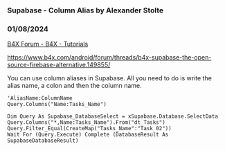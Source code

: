 ###  Supabase - Column Alias by Alexander Stolte
### 01/08/2024
[B4X Forum - B4X - Tutorials](https://www.b4x.com/android/forum/threads/158531/)

<https://www.b4x.com/android/forum/threads/b4x-supabase-the-open-source-firebase-alternative.149855/>  
  
You can use column aliases in Supabase. All you need to do is write the alias name, a colon and then the column name.  

```B4X
'AliasName:ColumnName  
Query.Columns("Name:Tasks_Name")
```

  
  

```B4X
Dim Query As Supabase_DatabaseSelect = xSupabase.Database.SelectData  
Query.Columns("*,Name:Tasks_Name").From("dt_Tasks")  
Query.Filter_Equal(CreateMap("Tasks_Name":"Task 02"))  
Wait For (Query.Execute) Complete (DatabaseResult As SupabaseDatabaseResult)
```